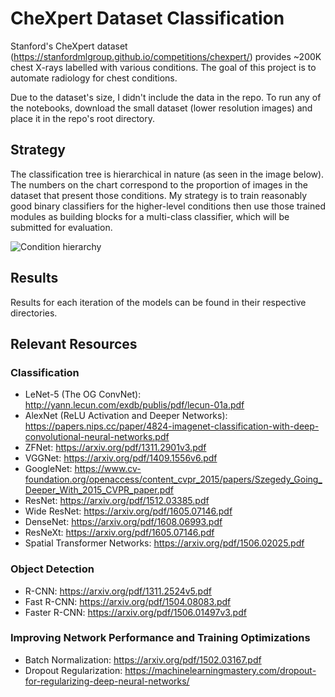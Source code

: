 # CheXpert Dataset Classification

Stanford's CheXpert dataset (https://stanfordmlgroup.github.io/competitions/chexpert/) provides ~200K chest X-rays labelled with various conditions.  The goal of this project is to automate radiology for chest conditions.

Due to the dataset's size, I didn't include the data in the repo.  To run any of the notebooks, download the small dataset (lower resolution images) and place it in the repo's root directory.

## Strategy

The classification tree is hierarchical in nature (as seen in the image below).  The numbers on the chart correspond to the proportion of images in the dataset that present those conditions.  My strategy is to train reasonably good binary classifiers for the higher-level conditions then use those trained modules as building blocks for a multi-class classifier, which will be submitted for evaluation.

![Condition hierarchy](https://stanfordmlgroup.github.io/competitions/chexpert/img/figure1.png)

## Results

Results for each iteration of the models can be found in their respective directories.

## Relevant Resources

### Classification
- LeNet-5 (The OG ConvNet): http://yann.lecun.com/exdb/publis/pdf/lecun-01a.pdf
- AlexNet (ReLU Activation and Deeper Networks): https://papers.nips.cc/paper/4824-imagenet-classification-with-deep-convolutional-neural-networks.pdf
- ZFNet: https://arxiv.org/pdf/1311.2901v3.pdf
- VGGNet: https://arxiv.org/pdf/1409.1556v6.pdf
- GoogleNet: https://www.cv-foundation.org/openaccess/content_cvpr_2015/papers/Szegedy_Going_Deeper_With_2015_CVPR_paper.pdf
- ResNet: https://arxiv.org/pdf/1512.03385.pdf
- Wide ResNet: https://arxiv.org/pdf/1605.07146.pdf
- DenseNet: https://arxiv.org/pdf/1608.06993.pdf
- ResNeXt: https://arxiv.org/pdf/1605.07146.pdf
- Spatial Transformer Networks: https://arxiv.org/pdf/1506.02025.pdf
### Object Detection
- R-CNN: https://arxiv.org/pdf/1311.2524v5.pdf
- Fast R-CNN: https://arxiv.org/pdf/1504.08083.pdf
- Faster R-CNN: https://arxiv.org/pdf/1506.01497v3.pdf
### Improving Network Performance and Training Optimizations
- Batch Normalization: https://arxiv.org/pdf/1502.03167.pdf
- Dropout Regularization: https://machinelearningmastery.com/dropout-for-regularizing-deep-neural-networks/
